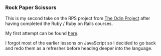 ### Rock Paper Scissors

This is my second take on the RPS project from [The Odin Project](https://www.theodinproject.com/courses/web-development-101/lessons/rock-paper-scissors?ref=lnav)
after having completed the Ruby / Ruby on Rails courses.

My first attempt can be found [here](https://github.com/ellielle/rock-paper-scissors).

I forgot most of the earlier lessons on JavaScript so I decided to go back and redo them as a refresher before heading deeper into the language.
